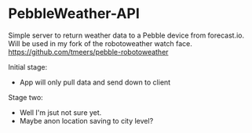 PebbleWeather-API
=================

Simple server to return weather data to a Pebble device from forecast.io. Will be used in my fork of the robotoweather watch face.
https://github.com/tmeers/pebble-robotoweather

Initial stage:
  - App will only pull data and send down to client
  
Stage two:
  - Well I'm jsut not sure yet. 
  - Maybe anon location saving to city level?
